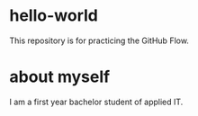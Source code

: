 # hello-world
This repository is for practicing the GitHub Flow.
# about myself
I am a first year bachelor student of applied IT.
